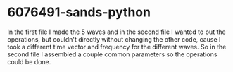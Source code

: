 # 6076491-sands-python
In the first file I made the 5 waves and in the second file I wanted to put the operations, but couldn't directly without changing the other code, cause I took a different time vector and frequency for the different waves. So in the second file I assembled a couple common parameters so the operations could be done.  
